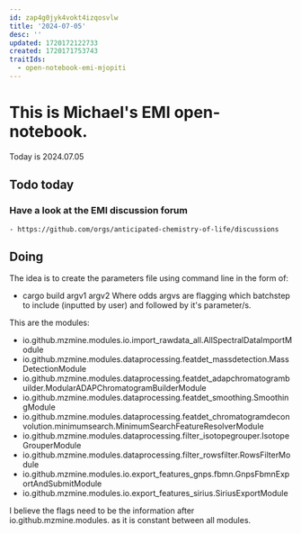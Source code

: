 ```yaml
---
id: zap4g0jyk4vokt4izqosvlw
title: '2024-07-05'
desc: ''
updated: 1720172122733
created: 1720171753743
traitIds:
  - open-notebook-emi-mjopiti
---
```

# This is Michael's EMI open-notebook.

Today is 2024.07.05

## Todo today

### Have a look at the EMI discussion forum
    - https://github.com/orgs/anticipated-chemistry-of-life/discussions
###
###

## Doing
The idea is to create the parameters file using command line in the form of:
- cargo build argv1 argv2 
Where odds argvs are flagging which batchstep to include (inputted by user) and followed by it's parameter/s.

This are the modules:
- io.github.mzmine.modules.io.import_rawdata_all.AllSpectralDataImportModule
- io.github.mzmine.modules.dataprocessing.featdet_massdetection.MassDetectionModule
- io.github.mzmine.modules.dataprocessing.featdet_adapchromatogrambuilder.ModularADAPChromatogramBuilderModule
- io.github.mzmine.modules.dataprocessing.featdet_smoothing.SmoothingModule
- io.github.mzmine.modules.dataprocessing.featdet_chromatogramdeconvolution.minimumsearch.MinimumSearchFeatureResolverModule
- io.github.mzmine.modules.dataprocessing.filter_isotopegrouper.IsotopeGrouperModule
- io.github.mzmine.modules.dataprocessing.filter_rowsfilter.RowsFilterModule
- io.github.mzmine.modules.io.export_features_gnps.fbmn.GnpsFbmnExportAndSubmitModule
- io.github.mzmine.modules.io.export_features_sirius.SiriusExportModule

I believe the flags need to be the information after io.github.mzmine.modules. as it is constant between all modules.

